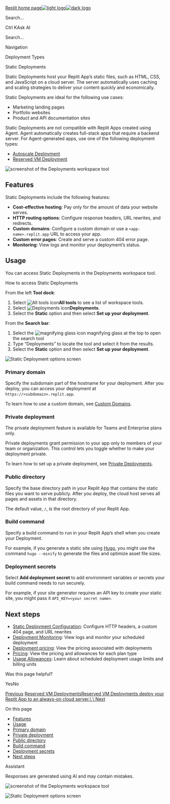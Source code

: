 [Replit home page![light logo](https://mintlify.s3.us-west-1.amazonaws.com/replit/logo/light.svg)![dark logo](https://mintlify.s3.us-west-1.amazonaws.com/replit/logo/dark.svg)](https://docs.replit.com/)

Search...

Ctrl KAsk AI

Search...

Navigation

Deployment Types

Static Deployments

Static Deployments host your Replit App’s static files, such as HTML, CSS, and JavaScript
on a cloud server. The server automatically uses caching and scaling strategies to deliver
your content quickly and economically.

Static Deployments are ideal for the following use cases:

- Marketing landing pages
- Portfolio websites
- Product and API documentation sites

Static Deployments are not compatible with Replit Apps created using Agent.
Agent automatically creates full-stack apps that require a backend server.
For Agent-generated apps, use one of the following deployment types:

- [Autoscale Deployment](https://docs.replit.com/cloud-services/deployments/autoscale-deployments)
- [Reserved VM Deployment](https://docs.replit.com/cloud-services/deployments/reserved-vm-deployments)

![screenshot of the Deployments workspace tool](https://mintlify.s3.us-west-1.amazonaws.com/replit/images/deployments/static/static-deployments.jpg)

## [​](https://docs.replit.com/cloud-services/deployments/static-deployments\#features)  Features

Static Deployments include the following features:

- **Cost-effective hosting**: Pay only for the amount of data your website serves.
- **HTTP routing options**: Configure response headers, URL rewrites, and redirects.
- **Custom domains**: Configure a custom domain or use a `<app-name>.replit.app` URL to access your app.
- **Custom error pages**: Create and serve a custom 404 error page.
- **Monitoring**: View logs and monitor your deployment’s status.

## [​](https://docs.replit.com/cloud-services/deployments/static-deployments\#usage)  Usage

You can access Static Deployments in the Deployments workspace tool.

How to access Static Deployments

From the left **Tool dock**:

1. Select ![All tools icon](https://mintlify.s3.us-west-1.amazonaws.com/replit/images/shared/workspace-all-tools-button.svg)**All tools** to see a list of workspace tools.
2. Select ![Deployments icon](https://mintlify.s3.us-west-1.amazonaws.com/replit/images/shared/deploy-icon.svg)**Deployments**.
3. Select the **Static** option and then select **Set up your deployment**.

From the **Search bar**:

1. Select the ![magnifying glass icon](https://mintlify.s3.us-west-1.amazonaws.com/replit/images/shared/workspace-search-icon.svg) magnifying glass at the top to open the search tool
2. Type “Deployments” to locate the tool and select it from the results.
3. Select the **Static** option and then select **Set up your deployment**.

![Static Deployment options screen](https://mintlify.s3.us-west-1.amazonaws.com/replit/images/deployments/static/static-deployment-options.png)

### [​](https://docs.replit.com/cloud-services/deployments/static-deployments\#primary-domain)  Primary domain

Specify the subdomain part of the hostname for your deployment. After you deploy, you can access your deployment at `https://<subdomain>.replit.app`.

To learn how to use a custom domain, see [Custom Domains](https://docs.replit.com/cloud-services/deployments/cloud-services/deployments/custom-domains/).

### [​](https://docs.replit.com/cloud-services/deployments/static-deployments\#private-deployment)  Private deployment

The private deployment feature is available for Teams and Enterprise plans only.

Private deployments grant permission to your app only to members of your team or organization.
This control lets you toggle whether to make your deployment private.

To learn how to set up a private deployment, see [Private Deployments](https://docs.replit.com/cloud-services/deployments/private-deployments).

### [​](https://docs.replit.com/cloud-services/deployments/static-deployments\#public-directory)  Public directory

Specify the base directory path in your Replit App that contains the static files you want to serve publicly.
After you deploy, the cloud host serves all pages and assets in that directory.

The default value, `/`, is the root directory of your Replit App.

### [​](https://docs.replit.com/cloud-services/deployments/static-deployments\#build-command)  Build command

Specify a build command to run in your Replit App’s shell when you create your Deployment.

For example, if you generate a static site using [Hugo](https://gohugo.io/),
you might use the command `hugo --minify` to generate the files and optimize asset file sizes.

### [​](https://docs.replit.com/cloud-services/deployments/static-deployments\#deployment-secrets)  Deployment secrets

Select **Add deployment secret** to add environment variables or secrets your build command needs to run securely.

For example, if your site generator requires an API key to create your static site, you might pass it
`API_KEY=<your secret name>`.

## [​](https://docs.replit.com/cloud-services/deployments/static-deployments\#next-steps)  Next steps

- [Static Deployment Configuration](https://docs.replit.com/cloud-services/deployments/static-deployments-advanced): Configure HTTP headers, a custom 404 page, and URL rewrites
- [Deployment Monitoring](https://docs.replit.com/cloud-services/deployments/monitoring-a-deployment): View logs and monitor your scheduled deployment
- [Deployment pricing](https://docs.replit.com/billing/deployment-repricing): View the pricing associated with deployments
- [Pricing](https://replit.com/pricing): View the pricing and allowances for each plan type
- [Usage Allowances](https://docs.replit.com/billing/about-usage-based-billing): Learn about scheduled deployment usage limits and billing units

Was this page helpful?

YesNo

[Previous](https://docs.replit.com/cloud-services/deployments/autoscale-deployments) [Reserved VM DeploymentsReserved VM Deployments deploy your Replit App to an always-on cloud server.\\
\\
Next](https://docs.replit.com/cloud-services/deployments/reserved-vm-deployments)

On this page

- [Features](https://docs.replit.com/cloud-services/deployments/static-deployments#features)
- [Usage](https://docs.replit.com/cloud-services/deployments/static-deployments#usage)
- [Primary domain](https://docs.replit.com/cloud-services/deployments/static-deployments#primary-domain)
- [Private deployment](https://docs.replit.com/cloud-services/deployments/static-deployments#private-deployment)
- [Public directory](https://docs.replit.com/cloud-services/deployments/static-deployments#public-directory)
- [Build command](https://docs.replit.com/cloud-services/deployments/static-deployments#build-command)
- [Deployment secrets](https://docs.replit.com/cloud-services/deployments/static-deployments#deployment-secrets)
- [Next steps](https://docs.replit.com/cloud-services/deployments/static-deployments#next-steps)

Assistant

Responses are generated using AI and may contain mistakes.

![screenshot of the Deployments workspace tool](https://docs.replit.com/cloud-services/deployments/static-deployments)

![Static Deployment options screen](https://docs.replit.com/cloud-services/deployments/static-deployments)